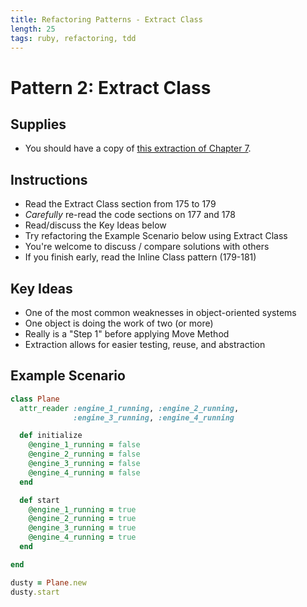 ```yaml
---
title: Refactoring Patterns - Extract Class
length: 25
tags: ruby, refactoring, tdd
---
```


# Pattern 2: Extract Class

## Supplies

* You should have a copy of
[this extraction of Chapter 7](https://dl.dropboxusercontent.com/u/69001/Refactoring/Refactoring%20-%20Chapter%207.pdf).

## Instructions

* Read the Extract Class section from 175 to 179
* *Carefully* re-read the code sections on 177 and 178
* Read/discuss the Key Ideas below
* Try refactoring the Example Scenario below using Extract Class
* You're welcome to discuss / compare solutions with others
* If you finish early, read the Inline Class pattern (179-181)

## Key Ideas

* One of the most common weaknesses in object-oriented systems
* One object is doing the work of two (or more)
* Really is a "Step 1" before applying Move Method
* Extraction allows for easier testing, reuse, and abstraction

## Example Scenario

```ruby
class Plane
  attr_reader :engine_1_running, :engine_2_running,
              :engine_3_running, :engine_4_running

  def initialize
    @engine_1_running = false
    @engine_2_running = false
    @engine_3_running = false
    @engine_4_running = false
  end

  def start
    @engine_1_running = true
    @engine_2_running = true
    @engine_3_running = true
    @engine_4_running = true
  end

end

dusty = Plane.new
dusty.start
```
